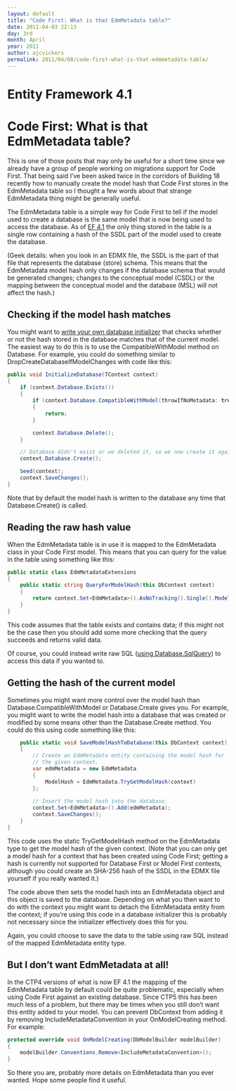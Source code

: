 ```yaml
---
layout: default
title: "Code First: What is that EdmMetadata table?"
date: 2011-04-03 22:13
day: 3rd
month: April
year: 2011
author: ajcvickers
permalink: 2011/04/08/code-first-what-is-that-edmmetadata-table/
---
```


# Entity Framework 4.1
# Code First: What is that EdmMetadata table?

<p>This is one of those posts that may only be useful for a short time since we already have a group of people working on migrations support for Code First. That being said I’ve been asked twice in the corridors of Building 18 recently how to manually create the model hash that Code First stores in the EdmMetadata table so I thought a few words about that strange EdmMetadata thing might be generally useful.</p><p>The EdmMetadata table is a simple way for Code First to tell if the model used to create a database is the same model that is now being used to access the database. As of <a href="https://docs.microsoft.com/archive/blogs/adonet/ef-4-1-release-candidate-available">EF 4.1</a> the only thing stored in the table is a single row containing a hash of the SSDL part of the model used to create the database.</p>  <p>(Geek details: when you look in an EDMX file, the SSDL is the part of that file that represents the database (store) schema. This means that the EdmMetadata model hash only changes if the database schema that would be generated changes; changes to the conceptual model (CSDL) or the mapping between the conceptual model and the database (MSL) will not affect the hash.)</p>  <h2>Checking if the model hash matches</h2>  <p>You might want to <a href="/2011/03/31/configuring-database-initializers-in-a-config-file/">write your own database initializer</a> that checks whether or not the hash stored in the database matches that of the current model. The easiest way to do this is to use the CompatibleWithModel method on Database. For example, you could do something similar to DropCreateDatabaseIfModelChanges with code like this:</p>  


``` c#
public void InitializeDatabase(TContext context)
{
    if (context.Database.Exists())
    {
        if (context.Database.CompatibleWithModel(throwIfNoMetadata: true))
        {
            return;
        }

        context.Database.Delete();
    }

    // Database didn't exist or we deleted it, so we now create it again.
    context.Database.Create();

    Seed(context);
    context.SaveChanges();
}
```

<p>Note that by default the model hash is written to the database any time that Database.Create() is called.</p>

<h2>Reading the raw hash value </h2>

<p>When the EdmMetadata table is in use it is mapped to the EdmMetadata class in your Code First model. This means that you can query for the value in the table using something like this:</p>

``` c#
public static class EdmMetadataExtensions
{
    public static string QueryForModelHash(this DbContext context)
    {
        return context.Set<EdmMetadata>().AsNoTracking().Single().ModelHash;
    }
}

```

<p>This code assumes that the table exists and contains data; if this might not be the case then you should add some more checking that the query succeeds and returns valid data.</p>

<p>Of course, you could instead write raw SQL (<a href="https://docs.microsoft.com/archive/blogs/adonet/using-dbcontext-in-ef-4-1-part-10-raw-sql-queries">using Database.SqlQuery</a>) to access this data if you wanted to.</p>

<h2>Getting the hash of the current model</h2>

<p>Sometimes you might want more control over the model hash than Database.CompatibleWithModel or Database.Create gives you. For example, you might want to write the model hash into a database that was created or modified by some means other than the Database.Create method. You could do this using code something like this:</p>

``` c#
    public static void SaveModelHashToDatabase(this DbContext context)
    {
        // Create an EdmMetadata entity containing the model hash for
        // the given context.
        var edmMetadata = new EdmMetadata
        {
            ModelHash = EdmMetadata.TryGetModelHash(context)
        };
        
        // Insert the model hash into the database.
        context.Set<EdmMetadata>().Add(edmMetadata);
        context.SaveChanges();
    }
}

```

<p>This code uses the static TryGetModelHash method on the EdmMetadata type to get the model hash of the given context. (Note that you can only get a model hash for a context that has been created using Code First; getting a hash is currently not supported for Database First or Model First contexts, although you could create an SHA-256 hash of the SSDL in the EDMX file yourself if you really wanted it.)</p>

<p>The code above then sets the model hash into an EdmMetadata object and this object is saved to the database. Depending on what you then want to do with the context you might want to detach the EdmMetadata entity from the context; if you’re using this code in a database initializer this is probably not necessary since the initializer effectively does this for you.</p>

<p>Again, you could choose to save the data to the table using raw SQL instead of the mapped EdmMetadata entity type.</p>

<h2>But I don’t want EdmMetadata at all!</h2>

<p>In the CTP4 versions of what is now EF 4.1 the mapping of the EdmMetadata table by default could be quite problematic, especially when using Code First against an existing database. Since CTP5 this has been much less of a problem, but there may be times when you still don’t want this entity added to your model. You can prevent DbContext from adding it by removing IncludeMetadataConvention in your OnModelCreating method. For example:</p>

``` c#
protected override void OnModelCreating(DbModelBuilder modelBuilder)
{
    modelBuilder.Conventions.Remove<IncludeMetadataConvention>();
}
```

<p>So there you are, probably more details on EdmMetadata than you ever wanted. Hope some people find it useful.</p>

